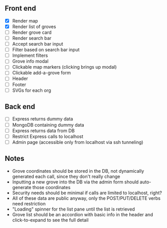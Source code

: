 ## Front end

- [x] Render map
- [x] Render list of groves
- [ ] Render grove card
- [ ] Render search bar
- [ ] Accept search bar input
- [ ] Filter based on search bar input
- [ ] Implement filters
- [ ] Grove info modal
- [ ] Clickable map markers (clicking brings up modal)
- [ ] Clickable add-a-grove form
- [ ] Header
- [ ] Footer
- [ ] SVGs for each org

## Back end

- [ ] Express returns dummy data
- [ ] MongoDB containing dummy data
- [ ] Express returns data from DB
- [ ] Restrict Express calls to localhost
- [ ] Admin page (accessible only from localhost via ssh tunneling)

## Notes

- Grove coordinates should be stored in the DB, not dynamically generated each call, since they don't really change
- Inputting a new grove into the DB via the admin form should auto-generate those coordinates
- Security needs should be minimal if calls are limited to localhost, right?
- All of these data are public anyway, only the POST/PUT/DELETE verbs need restriction
- "Loading" spinner for the list pane until the list is retrieved
- Grove list should be an accordion with basic info in the header and click-to-expand to see the full detail
